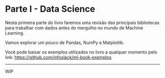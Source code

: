 # Parte I - Data Science

Nesta primeira parte do livro faremos uma revisão das principais bibliotecas para trabalhar com dados antes do mergulho no mundo de Machine Learning.

Vamos explorar um pouco de Pandas, NumPy e Matplotlib.

Você pode baixar os exemplos utilizados no livro a qualquer momento pelo link: https://github.com/infoslack/ml-book-exemplos

---

WIP
